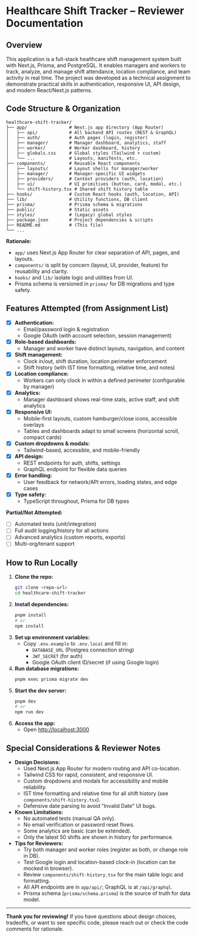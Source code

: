 
# Healthcare Shift Tracker – Reviewer Documentation

## Overview
This application is a full-stack healthcare shift management system built with Next.js, Prisma, and PostgreSQL. It enables managers and workers to track, analyze, and manage shift attendance, location compliance, and team activity in real time. The project was developed as a technical assignment to demonstrate practical skills in authentication, responsive UI, API design, and modern React/Next.js patterns.

## Code Structure & Organization

```
healthcare-shift-tracker/
├── app/                # Next.js app directory (App Router)
│   ├── api/            # All backend API routes (REST & GraphQL)
│   ├── auth/           # Auth pages (login, register)
│   ├── manager/        # Manager dashboard, analytics, staff
│   ├── worker/         # Worker dashboard, history
│   ├── globals.css     # Global styles (Tailwind + custom)
│   └── ...             # Layouts, manifests, etc.
├── components/         # Reusable React components
│   ├── layouts/        # Layout shells for manager/worker
│   ├── manager/        # Manager-specific UI widgets
│   ├── providers/      # Context providers (auth, location)
│   ├── ui/             # UI primitives (button, card, modal, etc.)
│   └── shift-history.tsx # Shared shift history table
├── hooks/              # Custom React hooks (auth, location, API)
├── lib/                # Utility functions, DB client
├── prisma/             # Prisma schema & migrations
├── public/             # Static assets
├── styles/             # (Legacy) global styles
├── package.json        # Project dependencies & scripts
├── README.md           # (This file)
└── ...
```

**Rationale:**
- `app/` uses Next.js App Router for clear separation of API, pages, and layouts.
- `components/` is split by concern (layout, UI, provider, feature) for reusability and clarity.
- `hooks/` and `lib/` isolate logic and utilities from UI.
- Prisma schema is versioned in `prisma/` for DB migrations and type safety.

## Features Attempted (from Assignment List)

- [x] **Authentication:**
   - Email/password login & registration
   - Google OAuth (with account selection, session management)
- [x] **Role-based dashboards:**
   - Manager and worker have distinct layouts, navigation, and content
- [x] **Shift management:**
   - Clock in/out, shift duration, location perimeter enforcement
   - Shift history (with IST time formatting, relative time, and notes)
- [x] **Location compliance:**
   - Workers can only clock in within a defined perimeter (configurable by manager)
- [x] **Analytics:**
   - Manager dashboard shows real-time stats, active staff, and shift analytics
- [x] **Responsive UI:**
   - Mobile-first layouts, custom hamburger/close icons, accessible overlays
   - Tables and dashboards adapt to small screens (horizontal scroll, compact cards)
- [x] **Custom dropdowns & modals:**
   - Tailwind-based, accessible, and mobile-friendly
- [x] **API design:**
   - REST endpoints for auth, shifts, settings
   - GraphQL endpoint for flexible data queries
- [x] **Error handling:**
   - User feedback for network/API errors, loading states, and edge cases
- [x] **Type safety:**
   - TypeScript throughout, Prisma for DB types

**Partial/Not Attempted:**
- [ ] Automated tests (unit/integration)
- [ ] Full audit logging/history for all actions
- [ ] Advanced analytics (custom reports, exports)
- [ ] Multi-org/tenant support

## How to Run Locally

1. **Clone the repo:**
    ```sh
    git clone <repo-url>
    cd healthcare-shift-tracker
    ```
2. **Install dependencies:**
    ```sh
    pnpm install
    # or
    npm install
    ```
3. **Set up environment variables:**
    - Copy `.env.example` to `.env.local` and fill in:
       - `DATABASE_URL` (Postgres connection string)
       - `JWT_SECRET` (for auth)
       - Google OAuth client ID/secret (if using Google login)
4. **Run database migrations:**
    ```sh
    pnpm exec prisma migrate dev
    ```
5. **Start the dev server:**
    ```sh
    pnpm dev
    # or
    npm run dev
    ```
6. **Access the app:**
    - Open [http://localhost:3000](http://localhost:3000)

## Special Considerations & Reviewer Notes

- **Design Decisions:**
   - Used Next.js App Router for modern routing and API co-location.
   - Tailwind CSS for rapid, consistent, and responsive UI.
   - Custom dropdowns and modals for accessibility and mobile reliability.
   - IST time formatting and relative time for all shift history (see `components/shift-history.tsx`).
   - Defensive date parsing to avoid "Invalid Date" UI bugs.
- **Known Limitations:**
   - No automated tests (manual QA only).
   - No email verification or password reset flows.
   - Some analytics are basic (can be extended).
   - Only the latest 50 shifts are shown in history for performance.
- **Tips for Reviewers:**
   - Try both manager and worker roles (register as both, or change role in DB).
   - Test Google login and location-based clock-in (location can be mocked in browser).
   - Review `components/shift-history.tsx` for the main table logic and formatting.
   - All API endpoints are in `app/api/`; GraphQL is at `/api/graphql`.
   - Prisma schema (`prisma/schema.prisma`) is the source of truth for data model.

---

**Thank you for reviewing!**
If you have questions about design choices, tradeoffs, or want to see specific code, please reach out or check the code comments for rationale.

